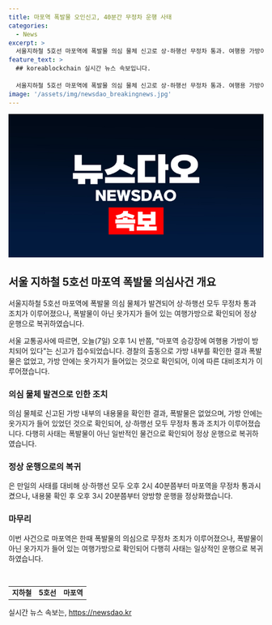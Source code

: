 ```yaml
---
title: 마포역 폭발물 오인신고, 40분간 무정차 운행 사태
categories:
  - News
excerpt: >
  서울지하철 5호선 마포역에 폭발물 의심 물체 신고로 상·하행선 무정차 통과. 여행용 가방이 방치되어 신고 후 가방 내 옷가지 확인, 폭발물 없어 확인됨. 2시 40분쯤부터 무정차통과, 오후 3시 20분쯤 양방향 운행 정상화. #지하철 #5호선 #마포역
feature_text: >
  ## koreablockchain 실시간 뉴스 속보입니다.

  서울지하철 5호선 마포역에 폭발물 의심 물체 신고로 상·하행선 무정차 통과. 여행용 가방이 방치되어 신고 후 가방 내 옷가지 확인, 폭발물 없어 확인됨. 2시 40분쯤부터 무정차통과, 오후 3시 20분쯤 양방향 운행 정상화. #지하철 #5호선 #마포역
image: '/assets/img/newsdao_breakingnews.jpg'
---
```


<p><img src="/assets/img/newsdao_breakingnews.jpg" alt="koreablockchain 속보" /></p>

<h2 data-ke-size="size26">서울 지하철 5호선 마포역 폭발물 의심사건 개요</h2>

<p>서울지하철 5호선 마포역에 폭발물 의심 물체가 발견되어 상·하행선 모두 무정차 통과 조치가 이루어졌으나, 폭발물이 아닌 옷가지가 들어 있는 여행가방으로 확인되어 정상 운행으로 복귀하였습니다.</p>

<p data-ke-size="size16">서울 교통공사에 따르면, 오늘(7일) 오후 1시 반쯤, "마포역 승강장에 여행용 가방이 방치되어 있다"는 신고가 접수되었습니다. 경찰의 출동으로 가방 내부를 확인한 결과 폭발물은 없었고, 가방 안에는 옷가지가 들어있는 것으로 확인되어, 이에 따른 대비조치가 이루어졌습니다.</p>

<h3>의심 물체 발견으로 인한 조치</h3>

<p data-ke-size="size16">의심 물체로 신고된 가방 내부의 내용물을 확인한 결과, 폭발물은 없었으며, 가방 안에는 옷가지가 들어 있었던 것으로 확인되어, 상·하행선 모두 무정차 통과 조치가 이루어졌습니다. 다행히 사태는 폭발물이 아닌 일반적인 물건으로 확인되어 정상 운행으로 복귀하였습니다.</p>

<h3>정상 운행으로의 복귀</h3>

<p data-ke-size="size16">은 만일의 사태를 대비해 상·하행선 모두 오후 2시 40분쯤부터 마포역을 무정차 통과시켰으나, 내용물 확인 후 오후 3시 20분쯤부터 양방향 운행을 정상화했습니다.</p>

<h3>마무리</h3>

<p data-ke-size="size16">이번 사건으로 마포역은 한때 폭발물의 의심으로 무정차 조치가 이루어졌으나, 폭발물이 아닌 옷가지가 들어 있는 여행가방으로 확인되어 다행히 사태는 일상적인 운행으로 복귀하였습니다.</p>

<p data-ke-size="size16">&nbsp;</p>

<table>
    <tbody>
        <tr>
            <td style="text-align: center; height: 17px;"><b>지하철</b></td>
            <td style="text-align: center; height: 17px;"><b>5호선</b></td>
            <td style="text-align: center; height: 17px;"><b>마포역</b></td>
        </tr>
    </tbody>
</table>
실시간 뉴스 속보는, <a href="https://newsdao.kr" rel="dofollow">https://newsdao.kr</a>



